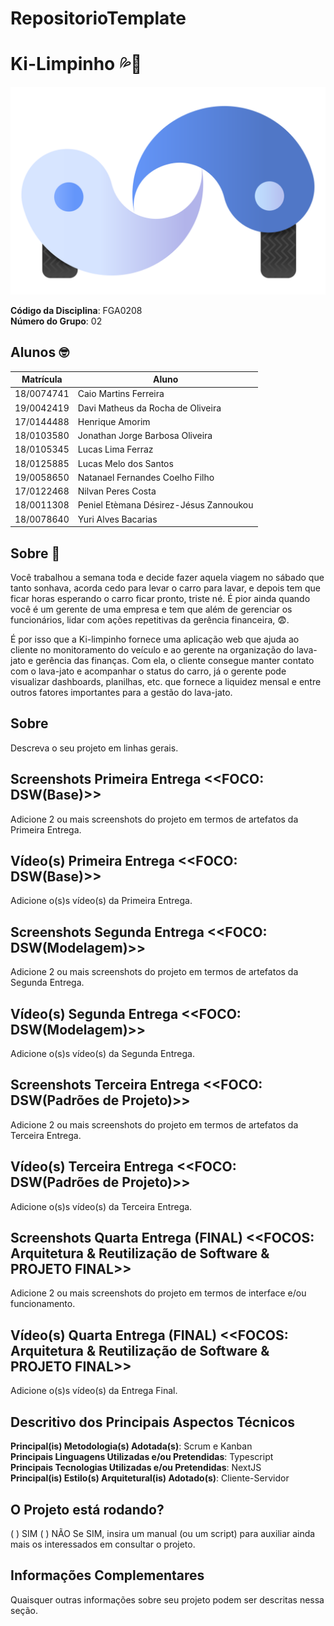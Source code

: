 # RepositorioTemplate

# Ki-Limpinho 💦🚗

![logo](public/imgs/logoRodas.svg)

**Código da Disciplina**: FGA0208<br>
**Número do Grupo**: 02<br>

## Alunos 🤓

| Matrícula  | Aluno                                  |
| ---------- | -------------------------------------- |
| 18/0074741 | Caio Martins Ferreira                  |
| 19/0042419 | Davi Matheus da Rocha de Oliveira      |
| 17/0144488 | Henrique Amorim                        |
| 18/0103580 | Jonathan Jorge Barbosa Oliveira        |
| 18/0105345 | Lucas Lima Ferraz                      |
| 18/0125885 | Lucas Melo dos Santos                  |
| 19/0058650 | Natanael Fernandes Coelho Filho        |
| 17/0122468 | Nilvan Peres Costa                     |
| 18/0011308 | Peniel Etèmana Désirez-Jésus Zannoukou |
| 18/0078640 | Yuri Alves Bacarias                    |

## Sobre 🤔

Você trabalhou a semana toda e decide fazer aquela viagem no sábado que tanto sonhava, acorda cedo para levar o carro para lavar, e depois tem que ficar horas esperando o carro ficar pronto, triste né. É pior ainda quando você é um gerente de uma empresa e tem que além de gerenciar os funcionários, lidar com ações repetitivas da gerência financeira, 😨.

É por isso que a Ki-limpinho fornece uma aplicação web que ajuda ao cliente no monitoramento do veículo e ao gerente na organização do lava-jato e gerência das finanças. Com ela, o cliente consegue manter contato com o lava-jato e acompanhar o status do carro, já o gerente pode visualizar dashboards, planilhas, etc. que fornece a liquidez mensal e entre outros fatores importantes para a gestão do lava-jato.

## Sobre

Descreva o seu projeto em linhas gerais.

## Screenshots Primeira Entrega <<FOCO: DSW(Base)>>

Adicione 2 ou mais screenshots do projeto em termos de artefatos da Primeira Entrega.

## Vídeo(s) Primeira Entrega <<FOCO: DSW(Base)>>

Adicione o(s)s vídeo(s) da Primeira Entrega.

## Screenshots Segunda Entrega <<FOCO: DSW(Modelagem)>>

Adicione 2 ou mais screenshots do projeto em termos de artefatos da Segunda Entrega.

## Vídeo(s) Segunda Entrega <<FOCO: DSW(Modelagem)>>

Adicione o(s)s vídeo(s) da Segunda Entrega.

## Screenshots Terceira Entrega <<FOCO: DSW(Padrões de Projeto)>>

Adicione 2 ou mais screenshots do projeto em termos de artefatos da Terceira Entrega.

## Vídeo(s) Terceira Entrega <<FOCO: DSW(Padrões de Projeto)>>

Adicione o(s)s vídeo(s) da Terceira Entrega.

## Screenshots Quarta Entrega (FINAL) <<FOCOS: Arquitetura & Reutilização de Software & PROJETO FINAL>>

Adicione 2 ou mais screenshots do projeto em termos de interface e/ou funcionamento.

## Vídeo(s) Quarta Entrega (FINAL) <<FOCOS: Arquitetura & Reutilização de Software & PROJETO FINAL>>

Adicione o(s)s vídeo(s) da Entrega Final.

## Descritivo dos Principais Aspectos Técnicos

**Principal(is) Metodologia(s) Adotada(s)**: Scrum e Kanban<br>
**Principais Linguagens Utilizadas e/ou Pretendidas**: Typescript<br>
**Principais Tecnologias Utilizadas e/ou Pretendidas**: NextJS<br>
**Principal(is) Estilo(s) Arquitetural(is) Adotado(s)**: Cliente-Servidor<br>

## O Projeto está rodando?

( ) SIM
( ) NÃO
Se SIM, insira um manual (ou um script) para auxiliar ainda mais os interessados em consultar o projeto.

## Informações Complementares

Quaisquer outras informações sobre seu projeto podem ser descritas nessa seção.
